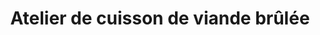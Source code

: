 ---
title: "Atelier de cuisson de viande brûlée"
url: /macenta/atelier-de-cuisson-de-viande-brulee/
shop: Kiosk
---